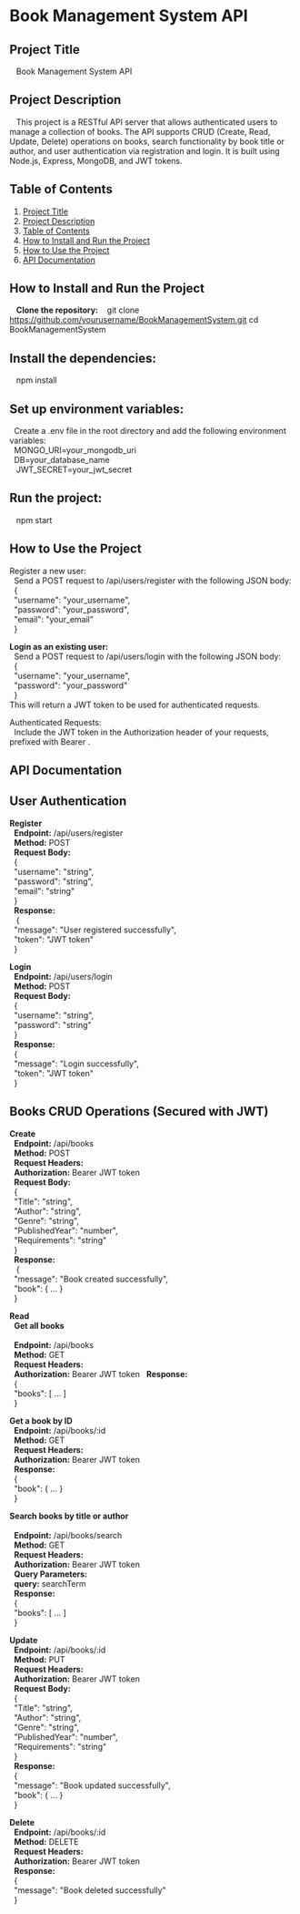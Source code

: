 # Book Management System API


## Project Title
  &nbsp;&nbsp; Book Management System API

## Project Description
  &nbsp;&nbsp; This project is a RESTful API server that allows authenticated users to manage a collection of books. The API supports CRUD (Create, Read, Update, Delete) operations on books, search functionality by book        title or author, and user authentication via registration and login. It is built using Node.js, Express, MongoDB, and JWT tokens.

## Table of Contents
1. [Project Title](#project-title)
2. [Project Description](#project-description)
3. [Table of Contents](#table-of-contents)
4. [How to Install and Run the Project](#how-to-install-and-run-the-project)
5. [How to Use the Project](#how-to-use-the-project)
6. [API Documentation](#api-documentation)


## How to Install and Run the Project
&nbsp;&nbsp; **Clone the repository:** 
 &nbsp;&nbsp; git clone https://github.com/yourusername/BookManagementSystem.git
  cd BookManagementSystem

## Install the dependencies:
 &nbsp;&nbsp; npm install

## Set up environment variables:
  &nbsp;&nbsp;Create a .env file in the root directory and add the following environment variables:<br>
  &nbsp;&nbsp;MONGO_URI=your_mongodb_uri <br>
  &nbsp;&nbsp;DB=your_database_name <br>
 &nbsp;&nbsp; JWT_SECRET=your_jwt_secret

## Run the project:
  &nbsp;&nbsp; npm start

## How to Use the Project
   Register a new user:<br>
   &nbsp;&nbsp;Send a POST request to /api/users/register with the following JSON body:
   <br>
     &nbsp;&nbsp;{ <br>
     &nbsp;&nbsp;"username": "your_username", <br>
      &nbsp;&nbsp;"password": "your_password", <br>
      &nbsp;&nbsp;"email": "your_email" <br>
     &nbsp;&nbsp;} <br>

   **Login as an existing user:** <br>
      &nbsp;&nbsp;Send a POST request to /api/users/login with the following JSON body: <br>
     &nbsp;&nbsp;{ <br>
      &nbsp;&nbsp;"username": "your_username", <br>
      &nbsp;&nbsp;"password": "your_password" <br>
     &nbsp;&nbsp;} <br>
   This will return a JWT token to be used for authenticated requests. <br>

  Authenticated Requests: <br>
   &nbsp;&nbsp;Include the JWT token in the Authorization header of your requests, prefixed with Bearer . <br>

## API Documentation
 ## User Authentication <br>
   **Register** <br>
     &nbsp;&nbsp;**Endpoint:** /api/users/register<br>
     &nbsp;&nbsp;**Method:** POST<br>
     &nbsp;&nbsp;**Request Body:** <br>
      &nbsp;&nbsp;{ <br>
        &nbsp;&nbsp;"username": "string", <br>
         &nbsp;&nbsp;"password": "string", <br>
         &nbsp;&nbsp;"email": "string" <br>
      &nbsp;&nbsp;}
      <br>
      &nbsp;&nbsp;**Response:** <br>
     &nbsp;&nbsp; { <br>
         &nbsp;&nbsp;"message": "User registered successfully", <br>
         &nbsp;&nbsp;"token": "JWT token" <br>
      &nbsp;&nbsp;}  <br>

   **Login**  <br>
      &nbsp;&nbsp;**Endpoint:** /api/users/login<br>
      &nbsp;&nbsp;**Method:** POST<br>
      &nbsp;&nbsp;**Request Body:**<br>
      &nbsp;&nbsp;{ <br>
         &nbsp;&nbsp;"username": "string", <br>
         &nbsp;&nbsp;"password": "string" <br>
      &nbsp;&nbsp;} <br>
      &nbsp;&nbsp;**Response:** <br>
      &nbsp;&nbsp;{ <br>
         &nbsp;&nbsp;"message": "Login successfully", <br>
         &nbsp;&nbsp;"token": "JWT token" <br>
      &nbsp;&nbsp;} <br>

## Books CRUD Operations (Secured with JWT)
   **Create** <br>
      &nbsp;&nbsp;**Endpoint:** /api/books <br>
      &nbsp;&nbsp;**Method:** POST <br>
     &nbsp;&nbsp;**Request Headers:** <br>
      &nbsp;&nbsp;**Authorization:** Bearer JWT token <br>
      &nbsp;&nbsp;**Request Body:** <br>
      &nbsp;&nbsp;{ <br>
         &nbsp;&nbsp;"Title": "string", <br>
         &nbsp;&nbsp;"Author": "string", <br>
         &nbsp;&nbsp;"Genre": "string", <br>
         &nbsp;&nbsp;"PublishedYear": "number", <br>
         &nbsp;&nbsp;"Requirements": "string" <br>
      &nbsp;&nbsp;} <br>
      &nbsp;&nbsp;**Response:** <br>
     &nbsp;&nbsp; { <br>
         &nbsp;&nbsp;"message": "Book created successfully", <br>
         &nbsp;&nbsp;"book": { ... } <br>
      &nbsp;&nbsp;} <br>

   **Read** <br>
      &nbsp;&nbsp;**Get all books** <br>
      <br>
      &nbsp;&nbsp;**Endpoint:** /api/books<br>
      &nbsp;&nbsp;**Method:** GET<br>
      &nbsp;&nbsp;**Request Headers:**<br>
      &nbsp;&nbsp;**Authorization:** Bearer JWT token
      &nbsp;&nbsp;**Response:**
      <br>
      &nbsp;&nbsp;{ <br>
         &nbsp;&nbsp;"books": [ ... ] <br>
      &nbsp;&nbsp;} <br>
   
   **Get a book by ID** <br>
      &nbsp;&nbsp;**Endpoint:** /api/books/:id<br>
      &nbsp;&nbsp;**Method:** GET<br>
      &nbsp;&nbsp;**Request Headers:** <br>
      &nbsp;&nbsp;**Authorization:** Bearer JWT token <br>
      &nbsp;&nbsp;**Response:**
      <br>
      &nbsp;&nbsp;{ <br>
         &nbsp;&nbsp;"book": { ... } <br>
      &nbsp;&nbsp;} <br>
      
   **Search books by title or author** <br>
    <br>
      &nbsp;&nbsp;**Endpoint:** /api/books/search<br>
      &nbsp;&nbsp;**Method:** GET<br>
      &nbsp;&nbsp;**Request Headers:**<br>
      &nbsp;&nbsp;**Authorization:** Bearer JWT token <br>
      &nbsp;&nbsp;**Query Parameters:**
      <br>
      &nbsp;&nbsp;**query:** searchTerm<br>
      &nbsp;&nbsp;**Response:** 
      <br>
      &nbsp;&nbsp;{ <br>
         &nbsp;&nbsp;"books": [ ... ] <br>
      &nbsp;&nbsp;} <br>
   
   **Update** <br>
      &nbsp;&nbsp;**Endpoint:** /api/books/:id<br>
      &nbsp;&nbsp;**Method:** PUT<br>
      &nbsp;&nbsp;**Request Headers:**
      <br>
      &nbsp;&nbsp;**Authorization:** Bearer JWT token <br>
      &nbsp;&nbsp;**Request Body:** <br>
      &nbsp;&nbsp;{ <br>
         &nbsp;&nbsp;"Title": "string", <br>
         &nbsp;&nbsp;"Author": "string", <br>
         &nbsp;&nbsp;"Genre": "string", <br>
         &nbsp;&nbsp;"PublishedYear": "number", <br>
         &nbsp;&nbsp;"Requirements": "string" <br>
      &nbsp;&nbsp;} <br>
      &nbsp;&nbsp;**Response:** <br>
      &nbsp;&nbsp;{ <br>
         &nbsp;&nbsp;"message": "Book updated successfully", <br>
         &nbsp;&nbsp;"book": { ... } <br>
      &nbsp;&nbsp;} <br>
   
   **Delete** <br>
      &nbsp;&nbsp;**Endpoint:** /api/books/:id <br>
      &nbsp;&nbsp;**Method:** DELETE <br>
      &nbsp;&nbsp;**Request Headers:** <br>
      &nbsp;&nbsp;**Authorization:** Bearer JWT token <br>
      &nbsp;&nbsp;**Response:** <br>
      &nbsp;&nbsp;{ <br>
         &nbsp;&nbsp;"message": "Book deleted successfully" <br>
      &nbsp;&nbsp;} <br>
